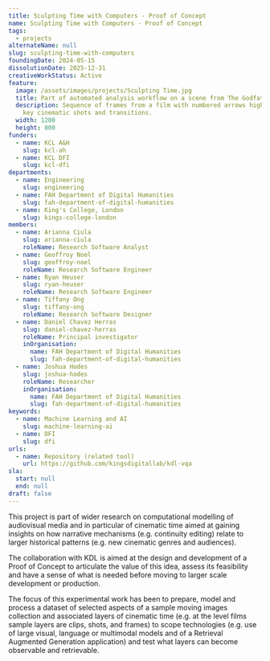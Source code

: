 ```yaml
---
title: Sculpting Time with Computers - Proof of Concept
name: Sculpting Time with Computers - Proof of Concept
tags:
  - projects
alternateName: null
slug: sculpting-time-with-computers
foundingDate: 2024-05-15
dissolutionDate: 2025-12-31
creativeWorkStatus: Active
feature:
  image: /assets/images/projects/Sculpting Time.jpg
  title: Part of automated analysis workflow on a scene from The Godfather (1972).
  description: Sequence of frames from a film with numbered arrows highlighting
    key cinematic shots and transitions.
  width: 1200
  height: 800
funders:
  - name: KCL A&H
    slug: kcl-ah
  - name: KCL DFI
    slug: kcl-dfi
departments:
  - name: Engineering
    slug: engineering
  - name: FAH Department of Digital Humanities
    slug: fah-department-of-digital-humanities
  - name: King's College, London
    slug: kings-college-london
members:
  - name: Arianna Ciula
    slug: arianna-ciula
    roleName: Research Software Analyst
  - name: Geoffroy Noel
    slug: geoffroy-noel
    roleName: Research Software Engineer
  - name: Ryan Heuser
    slug: ryan-heuser
    roleName: Research Software Engineer
  - name: Tiffany Ong
    slug: tiffany-ong
    roleName: Research Software Designer
  - name: Daniel Chavez Herras
    slug: daniel-chavez-herras
    roleName: Principal investigator
    inOrganisation:
      name: FAH Department of Digital Humanities
      slug: fah-department-of-digital-humanities
  - name: Joshua Hodes
    slug: joshua-hodes
    roleName: Researcher
    inOrganisation:
      name: FAH Department of Digital Humanities
      slug: fah-department-of-digital-humanities
keywords:
  - name: Machine Learning and AI
    slug: machine-learning-ai
  - name: DFI
    slug: dfi
urls:
  - name: Repository (related tool)
    url: https://github.com/kingsdigitallab/kdl-vqa
sla:
  start: null
  end: null
draft: false
---
```


This project is part of wider research on computational modelling of audiovisual media and in particular of cinematic time aimed at gaining insights on how narrative mechanisms (e.g. continuity editing) relate to larger historical patterns (e.g. new cinematic genres and audiences).

The collaboration with KDL is aimed at the design and development of a Proof of Concept to articulate the value of this idea, assess its feasibility and have a sense of what is needed before moving to larger scale development or production.

The focus of this experimental work has been to prepare, model and process a dataset of selected aspects of a sample moving images collection and associated layers of cinematic time (e.g. at the level films sample layers are clips, shots, and frames) to scope technologies (e.g. use of large visual, language or multimodal models and of a Retrieval Augmented Generation application) and test what layers can become observable and retrievable.
